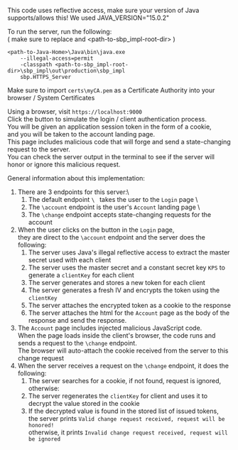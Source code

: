 
This code uses reflective access, make sure your version of Java supports/allows this!
We used JAVA_VERSION="15.0.2"

To run the server, run the following: \
( make sure to replace <path-to-Java-Home> and <path-to-sbp_impl-root-dir> )

```
<path-to-Java-Home>\Java\bin\java.exe
    --illegal-access=permit 
    -classpath <path-to-sbp_impl-root-dir>\sbp_impl\out\production\sbp_impl 
    sbp.HTTPS_Server
```

Make sure to import `certs\myCA.pem` as a Certificate Authority into your browser / System Certificates

Using a browser, visit `https://localhost:9000` \
Click the button to simulate the login / client authentication process. \
You will be given an application session token in the form of a cookie, \
and you will be taken to the account landing page. \
This page includes malicious code that will forge and send a state-changing request to the server. \
You can check the server output in the terminal to see if the server will honor or ignore this malicious request.

General information about this implementation:
1. There are 3 endpoints for this server:\
   1. The default endpoint `\ ` takes the user to the `Login` page \
   2. The `\account` endpoint is the user's `Account` landing page \
   3. The `\change` endpoint accepts state-changing requests for the account
2. When the user clicks on the button in the `Login` page, \
they are direct to the `\account` endpoint and the server does the following:
   1. The server uses Java's illegal reflective access to extract the master secret used with each client
   2. The server uses the master secret and a constant secret key `KPS` to generate a `clientKey` for each client
   3. The server generates and stores a new token for each client
   4. The server generates a fresh IV and encrypts the token using the `clientKey`
   5. The server attaches the encrypted token as a cookie to the response
   6. The server attaches the html for the `Account` page as the body of the response and send the response.
3. The `Account` page includes injected malicious JavaScript code. \
   When the page loads inside the client's browser, the code runs and sends a request to the `\change` endpoint. \
   The browser will auto-attach the cookie received from the server to this change request
4. When the server receives a request on the `\change` endpoint, it does the following:
   1. The server searches for a cookie, if not found, request is ignored, otherwise:
   2. The server regenerates the `clientKey` for client and uses it to decrypt the value stored in the cookie
   3. If the decrypted value is found in the stored list of issued tokens, \
      the server prints `Valid change request received, request will be honored!` \
      otherwise, it prints `Invalid change request received, request will be ignored`

